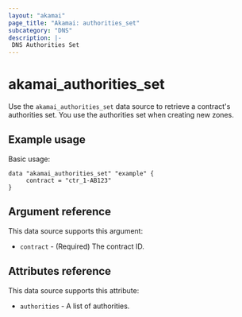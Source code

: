 ```yaml
---
layout: "akamai"
page_title: "Akamai: authorities_set"
subcategory: "DNS"
description: |-
 DNS Authorities Set
---
```


# akamai_authorities_set

Use the `akamai_authorities_set` data source to retrieve a contract's authorities set. You use the authorities set when creating new zones.

## Example usage

Basic usage:

```
data "akamai_authorities_set" "example" {
     contract = "ctr_1-AB123"
}
```

## Argument reference

This data source supports this argument:

* `contract` - (Required) The contract ID.

## Attributes reference

This data source supports this attribute:

* `authorities` - A list of authorities.
